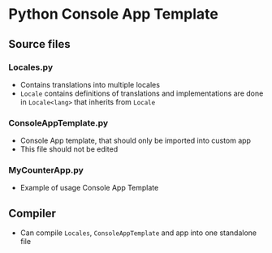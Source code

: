# Python Console App Template

## Source files

### Locales.py

 - Contains translations into multiple locales
 - `Locale` contains definitions of translations and implementations are done in `Locale<lang>` that inherits from `Locale`


### ConsoleAppTemplate.py

 - Console App template, that should only be imported into custom app
 - This file should not be edited


### MyCounterApp.py

 - Example of usage Console App Template


## Compiler

 - Can compile `Locales`, `ConsoleAppTemplate` and app into one standalone file
